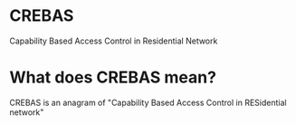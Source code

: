 # CREBAS

Capability Based Access Control in Residential Network

# What does CREBAS mean?

CREBAS is an anagram of "Capability Based Access Control in RESidential network"
